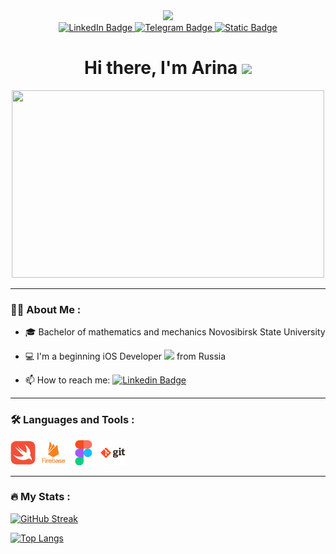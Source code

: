 <div id="header" align="center">
  <img src="https://media.giphy.com/media/ptqAPgghLtHOa0SLJS/giphy.gif" width="100"/>
</div>
<div id="badges" align="center">
  <a href="https://www.linkedin.com/in/arina-kolganova-010122286/">
    <img src="https://img.shields.io/badge/LinkedIn-darkblue?style=for-the-badge&logo=linkedin&logoColor=white" alt="LinkedIn Badge"/>
  </a>
  <a href="https://t.me/a21kol">
    <img src="https://img.shields.io/badge/Telegram-blue?style=for-the-badge&logo=telegram&logoColor=white" alt="Telegram Badge"/>
  </a>
  <a href="mailto:arina.kolganova21@gmail.com">
    <img alt="Static Badge" src="https://img.shields.io/badge/Gmail-D14836?style=for-the-badge&logo=gmail&logoColor=white">
  </a>
</div>
<h1 align="center">Hi there, I'm Arina</a> 
<img src="https://github.com/blackcater/blackcater/raw/main/images/Hi.gif" height="32"/></h1>
<div align="center">
  <img src="https://media.giphy.com/media/LHZyixOnHwDDy/giphy.gif" width="500" height="300"/>
</div>

---

### :woman_technologist: About Me :

- :mortar_board: Bachelor of mathematics and mechanics Novosibirsk State University

- :computer: I'm a beginning iOS Developer <img src="https://media.giphy.com/media/WUlplcMpOCEmTGBtBW/giphy.gif" width="30"> from Russia
  
- :mailbox: How to reach me: [![Linkedin Badge](https://img.shields.io/badge/-Arina-darkblue?style=flat&logo=Linkedin&logoColor=white)](https://www.linkedin.com/in/arina-kolganova-010122286/)

---

### :hammer_and_wrench: Languages and Tools :

<div>
  <img src="https://github.com/devicons/devicon/blob/master/icons/swift/swift-original.svg" title="Swift" alt="Swift" width="40" height="40"/>&nbsp;
  <img src="https://github.com/devicons/devicon/blob/master/icons/firebase/firebase-plain-wordmark.svg" title="Firebase" alt="Firebase" width="40" height="40"/>&nbsp;
  <img src="https://github.com/devicons/devicon/blob/master/icons/figma/figma-original.svg" title="Figma" alt="Figma" width="40" height="40"/>&nbsp;
  <img src="https://github.com/devicons/devicon/blob/master/icons/git/git-original-wordmark.svg" title="Git" **alt="Git" width="40" height="40"/>
</div>

---

### :fire: My Stats :

[![GitHub Streak](http://github-readme-streak-stats.herokuapp.com?user=KolAr21&theme=tokyonight)](https://git.io/streak-stats)

[![Top Langs](https://github-readme-stats.vercel.app/api/top-langs/?username=KolAr21&layout=compact&theme=vision-friendly-dark)](https://github.com/anuraghazra/github-readme-stats)

